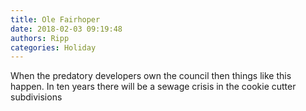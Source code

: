 ```yaml
---
title: Ole Fairhoper
date: 2018-02-03 09:19:48
authors: Ripp
categories: Holiday
---
```


 When the predatory developers own the council then things like this happen.  In ten years there will be a sewage crisis in the cookie cutter subdivisions